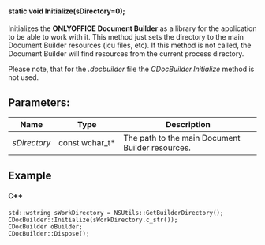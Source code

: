 #### static void Initialize(sDirectory=0);

Initializes the **ONLYOFFICE Document Builder** as a library for the application to be able to work with it. This method just sets the directory to the main Document Builder resources (icu files, etc). If this method is not called, the Document Builder will find resources from the current process directory.

Please note, that for the *.docbuilder* file the *CDocBuilder.Initialize* method is not used.

## Parameters:

| Name         | Type             | Description                                      |
| ------------ | ---------------- | ------------------------------------------------ |
| *sDirectory* | const wchar\_t\* | The path to the main Document Builder resources. |

## Example

#### C++

```
std::wstring sWorkDirectory = NSUtils::GetBuilderDirectory();
CDocBuilder::Initialize(sWorkDirectory.c_str());
CDocBuilder oBuilder;
CDocBuilder::Dispose();
```

